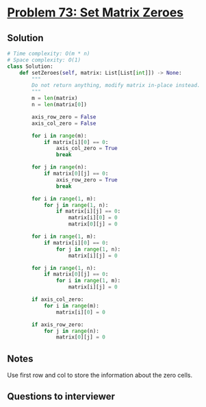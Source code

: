 # [Problem 73: Set Matrix Zeroes](https://leetcode.com/problems/set-matrix-zeroes/)

## Solution

```py
# Time complexity: O(m * n)
# Space complexity: O(1)
class Solution:
    def setZeroes(self, matrix: List[List[int]]) -> None:
        """
        Do not return anything, modify matrix in-place instead.
        """
        m = len(matrix)
        n = len(matrix[0])

        axis_row_zero = False
        axis_col_zero = False

        for i in range(m):
            if matrix[i][0] == 0:
                axis_col_zero = True
                break

        for j in range(n):
            if matrix[0][j] == 0:
                axis_row_zero = True
                break

        for i in range(1, m):
            for j in range(1, n):
                if matrix[i][j] == 0:
                    matrix[i][0] = 0
                    matrix[0][j] = 0

        for i in range(1, m):
            if matrix[i][0] == 0:
                for j in range(1, n):
                    matrix[i][j] = 0

        for j in range(1, n):
            if matrix[0][j] == 0:
                for i in range(1, m):
                    matrix[i][j] = 0

        if axis_col_zero:
            for i in range(m):
                matrix[i][0] = 0

        if axis_row_zero:
            for j in range(n):
                matrix[0][j] = 0
```

## Notes

Use first row and col to store the information about the zero cells.

## Questions to interviewer
